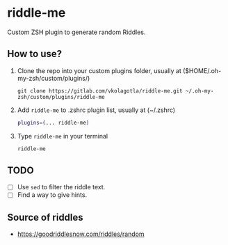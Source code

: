 # riddle-me

Custom ZSH plugin to generate random Riddles.

## How to use?

1. Clone the repo into your custom plugins folder, usually at ($HOME/.oh-my-zsh/custom/plugins/)

   ```
   git clone https://gitlab.com/vkolagotla/riddle-me.git ~/.oh-my-zsh/custom/plugins/riddle-me
   ```

2. Add `riddle-me` to .zshrc plugin list, usually at (~/.zshrc)

   ```zsh
   plugins=(... riddle-me)
   ```

3. Type `riddle-me` in your terminal

   ```bash
   riddle-me
   ```

## TODO

- [ ] Use `sed` to filter the riddle text.
- [ ] Find a way to give hints.

## Source of riddles

* https://goodriddlesnow.com/riddles/random